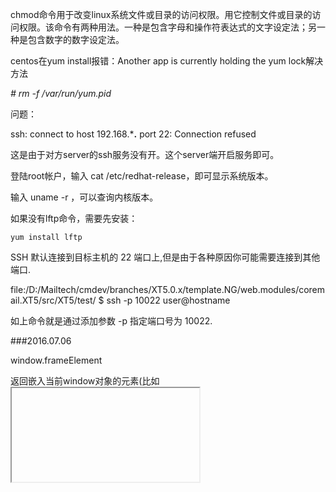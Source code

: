 chmod命令用于改变linux系统文件或目录的访问权限。用它控制文件或目录的访问权限。该命令有两种用法。一种是包含字母和操作符表达式的文字设定法；另一种是包含数字的数字设定法。

centos在yum install报错：Another app is currently holding the yum lock解决方法

*# rm -f /var/run/yum.pid*


问题：

ssh: connect to host 192.168.***.** port 22: Connection refused

这是由于对方server的ssh服务没有开。这个server端开启服务即可。 

登陆root帐户，输入 cat  /etc/redhat-release，即可显示系统版本。

输入 uname  -r ，可以查询内核版本。

 如果没有lftp命令，需要先安装：

    yum install lftp


SSH 默认连接到目标主机的 22 端口上,但是由于各种原因你可能需要连接到其他端口.

file:/D:/Mailtech/cmdev/branches/XT5.0.x/template.NG/web.modules/coremail.XT5/src/XT5/test/    $ ssh -p 10022 user@hostname

如上命令就是通过添加参数 -p 指定端口号为 10022.


###2016.07.06

window.frameElement

返回嵌入当前window对象的元素(比如 <iframe> 或者 <object>),如果当前window对象已经是顶层窗口,则返回null.


    new Dialog({
        trigger: '#example5',
        height: '400px'
    }).before('show',function() {
        this.set('content', this.activeTrigger.attr('data-src'));
    });




deferred对象就是jQuery的回调函数解决方案。

dtd.resolve()的意思是，将dtd对象的执行状态从"未完成"改为"已完成"，从而触发done()方法。

还存在一个deferred.reject()方法，作用是将dtd对象的执行状态从"未完成"改为"已失败"，从而触发fail()方法。

jQuery提供了deferred.promise()方法。它的作用是，在原来的deferred对象上返回另一个deferred对象，后者只开放与改变执行状态无关的方法（比如done()方法和fail()方法），屏蔽与改变执行状态有关的方法（比如resolve()方法和reject()方法），从而使得执行状态不能被改变。


1） $.Deferred() 生成一个deferred对象。

　　（2） deferred.done() 指定操作成功时的回调函数

　　（3） deferred.fail() 指定操作失败时的回调函数

　　（4） deferred.promise() 没有参数时，返回一个新的deferred对象，该对象的运行状态无法被改变；接受参数时，作用为在参数对象上部署deferred接口。

　　（5） deferred.resolve() 手动改变deferred对象的运行状态为"已完成"，从而立即触发done()方法。

　　（6）deferred.reject() 这个方法与deferred.resolve()正好相反，调用后将deferred对象的运行状态变为"已失败"，从而立即触发fail()方法。

　　（7） $.when() 为多个操作指定回调函数。

除了这些方法以外，deferred对象还有二个重要方法，上面的教程中没有涉及到。

　　（8）deferred.then()

有时为了省事，可以把done()和fail()合在一起写，这就是then()方法。



**打开项目下的.idea文件夹，找到其中的vcs.xml打开，将<mapping directory="" vcs="" />中的vcs的值清空即可**



当一个程序开始启动后，stdin, stdout, and stderr are 0, 1,and 2，其它的文件描述符则排在其后。

 Linux的本质就是一切皆文件，输入输出设备也是以文件形式存在和管理的。

内核启动的时候默认打开这三个I/O设备文件：标准输入文件stdin，标准输出文件stdout，标准错误输出文件stderr，分别得到文件描述符 0, 1, 2。

jQuery.inArray()函数用于在数组中搜索指定的值，并返回其索引值。如果数组中不存在该值，则返回 -1。




2016.07.15


断点调试，查看位置出发函数，   
core  文件proto 函数

熟悉整体布局，函数位置，调用



.sendMessage
.offMessage
.subscribe
.publish
.unsubscrib



jQuery的deferred对象详解

deferred对象就是jQuery的回调函数解决方案defer的意思是"延迟"
为多个操作指定回调函数

deferred对象的另一大好处，就是它允许你为多个事件指定一个回调函数，这是传统写法做不到的。

请看下面的代码，它用到了一个新的方法$.when()：

    　　$.when($.ajax("test1.html"), $.ajax("test2.html"))

    　　.done(function(){ alert("哈哈，成功了！"); })

    　　.fail(function(){ alert("出错啦！"); });

    （运行代码示例4）

这段代码的意思是，先执行两个操作$.ajax("test1.html")和$.ajax("test2.html")，如果都成功了，就运行done()指定的回调函数；如果有一个失败或都失败了，就执行fail()指定的回调函数。

jQuery规定，deferred对象有三种执行状态----未完成，已完成和已失败。如果执行状态是"已完成"（resolved）,deferred对象立刻调用done()方法指定的回调函数；如果执行状态是"已失败"，调用fail()方法指定的回调函数；如果执行状态是"未完成"，则继续等待，或者调用progress()方法指定的回调函数（jQuery1.7版本添加）。

还存在一个deferred.reject()方法，作用是将dtd对象的执行状态从"未完成"改为"已失败"，从而触发fail()方法。

有时为了省事，可以把done()和fail()合在一起写，这就是then()方法。

    　　$.when($.ajax( "/main.php" ))

    　　.then(successFunc, failureFunc );


react sixiang 
if (sessionStorage.clickcount) {
    sessionStorage.clickcount = Number(sessionStorage.clickcount)+1;
} else {
    sessionStorage.clickcount = 1;
}
document.getElementById("result").innerHTML = "you have clicked the button " + sessionStorage.clickcount + "times in this session.";





some thing not right , try every detatial